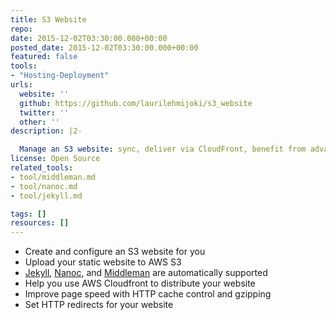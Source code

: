 ```yaml
---
title: S3 Website
repo: 
date: 2015-12-02T03:30:00.000+00:00
posted_date: 2015-12-02T03:30:00.000+00:00
featured: false
tools:
- "Hosting-Deployment"
urls:
  website: ''
  github: https://github.com/laurilehmijoki/s3_website
  twitter: ''
  other: ''
description: |2-

  Manage an S3 website: sync, deliver via CloudFront, benefit from advanced S3 website features.
license: Open Source
related_tools:
- tool/middleman.md
- tool/nanoc.md
- tool/jekyll.md

tags: []
resources: []
---
```

* Create and configure an S3 website for you
* Upload your static website to AWS S3
* [Jekyll](http://jekyllrb.com/), [Nanoc](http://nanoc.ws/), and [Middleman](https://middlemanapp.com/) are automatically supported
* Help you use AWS Cloudfront to distribute your website
* Improve page speed with HTTP cache control and gzipping
* Set HTTP redirects for your website
